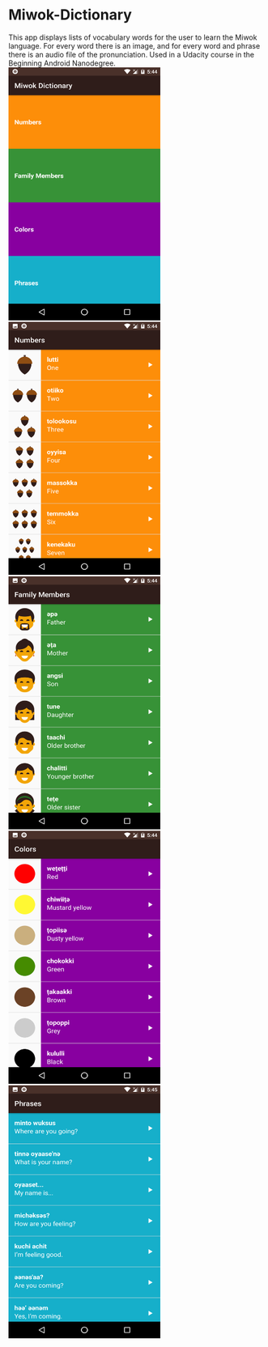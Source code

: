 # Miwok-Dictionary
This app displays lists of vocabulary words for the user to learn the Miwok language. For every word there is an image, and for every word and phrase there is an audio file of the pronunciation. Used in a Udacity course in the Beginning Android Nanodegree.
<br/>
<img src="app/src/main/res/drawable/main_activity.png" width="300" height="500">
<br/>
<img src="app/src/main/res/drawable/numbers_activity.png" width="300" height="500">
<br/>
<img src="app/src/main/res/drawable/family_members_activity.png" width="300" height="500">
<br/>
<img src="app/src/main/res/drawable/colors_activity.png" width="300" height="500">
<br/>
<img src="app/src/main/res/drawable/phrases_activity.png" width="300" height="500">
